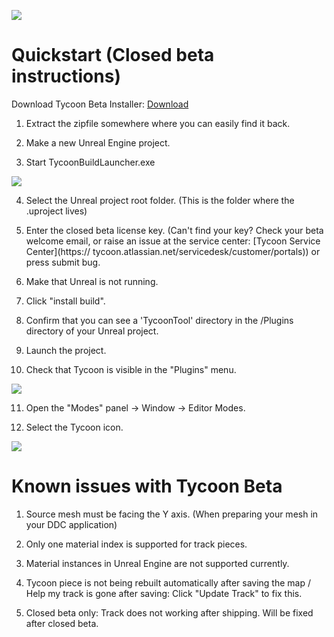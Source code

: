 
![](/img/cover.jpg)


# Quickstart (Closed beta instructions)

Download Tycoon Beta Installer:
[Download](https://github.com/yvovonBerg/CGTS_Downloads/releases/download/1.0.0/TycoonBuildDeploy.zip)

1. Extract the zipfile somewhere where you can easily find it back.

2. Make a new Unreal Engine project.

3. Start TycoonBuildLauncher.exe

![](/img/tycoonbuilddeploy.PNG)

4. Select the Unreal project root folder. (This is the folder where the .uproject lives)

5. Enter the closed beta license key. (Can't find your key? Check your beta welcome email, or raise an issue at the service center: [Tycoon Service Center](https://
tycoon.atlassian.net/servicedesk/customer/portals)) or press submit bug.

6. Make that Unreal is not running.

7. Click "install build".

8. Confirm that you can see a 'TycoonTool' directory in the /Plugins directory of your Unreal project.

9. Launch the project.

10. Check that Tycoon is visible in the "Plugins" menu.

![](/img/TycoonInstalled.PNG)

11. Open the "Modes" panel -> Window -> Editor Modes.

12. Select the Tycoon icon.

![](/img/Tycoontopui.PNG)


# Known issues with Tycoon Beta

1. Source mesh must be facing the Y axis. (When preparing your mesh in your DDC application)

2. Only one material index is supported for track pieces.

3. Material instances in Unreal Engine are not supported currently.

4. Tycoon piece is not being rebuilt automatically after saving the map / Help my track is gone after saving:
Click "Update Track" to fix this.

5. Closed beta only: Track does not working after shipping. Will be fixed after closed beta.
